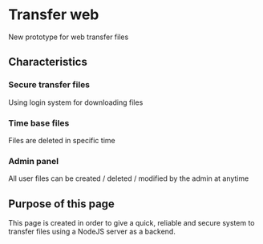 # Transfer web
New prototype for web transfer files

## Characteristics

### Secure transfer files
Using login system for downloading files

### Time base files
Files are deleted in specific time

### Admin panel
All user files can be created / deleted / modified by the admin at anytime

## Purpose of this page
This page is created in order to give a quick, reliable and secure system to transfer files using a NodeJS server as a backend.
